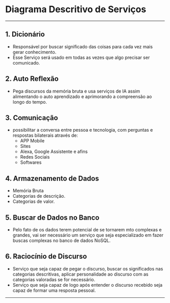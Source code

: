 # Diagrama Descritivo de Serviços

---

## 1. Dicionário

- Responsável por buscar significado das coisas para cada vez mais gerar conhecimento.
- Esse Serviço será usado em todas as vezes que algo precisar ser comunicado.

## 2. Auto Reflexão

- Pega discursos da memória bruta e usa serviços de IA assim alimentando o auto aprendizado e aprimorando a compreensão ao longo do tempo.

## 3. Comunicação

- possibilitar a conversa entre pessoa e tecnologia, com perguntas e respostas bilaterais através de:
  - APP Mobile
  - Sites
  - Alexa, Google Assistente e afins
  - Redes Sociais
  - Softwares

## 4. Armazenamento de Dados

- Memória Bruta
- Categorias de descrição.
- Categorias de valor.

## 5. Buscar de Dados no Banco

- Pelo fato de os dados terem potencial de se tornarem mto complexas e grandes, vai ser necessário um serviço que seja especializado em fazer buscas complexas no banco de dados NoSQL.

## 6. Raciocínio de Discurso

- Serviço que seja capaz de pegar o discurso, buscar os significados nas categorias descritivas, aplicar personalidade ao discurso com as categorias valoradas se for necessário.
- Serviço que seja capaz de logo após entender o discurso recebido seja capaz de formar uma resposta pessoal.

---
